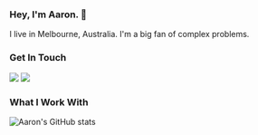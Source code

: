 ### Hey, I'm Aaron. 👋
I live in Melbourne, Australia. I'm a big fan of complex problems.

### Get In Touch
<a href="mailto:agirton@intradark.com"><img src="https://img.shields.io/badge/Gmail-D14836?style=for-the-badge&logo=gmail&logoColor=white"></a> 
<a href="https://www.linkedin.com/in/aarongirton/"><img src="https://img.shields.io/badge/LinkedIn-0077B5?style=for-the-badge&logo=linkedin&logoColor=white"></a>

### What I Work With
<!-- Technologies badges will go here -->

![Aaron's GitHub stats](https://github-readme-stats.vercel.app/api?username=ajkfreak&show_icons=true&theme=dark)
